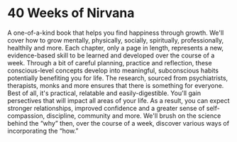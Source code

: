 # 40 Weeks of Nirvana
A one-of-a-kind book that helps you find happiness through growth.
We'll cover how to grow mentally, physically, socially, spiritually, professionally, healthily and more.
Each chapter, only a page in length, represents a new, evidence-based skill to be learned and developed over the course of a week.
Through a bit of careful planning, practice and reflection, these conscious-level concepts develop into meaningful, subconscious habits potentially benefiting you for life.
The research, sourced from psychiatrists, therapists, monks and more ensures that there is something for everyone. Best of all, it's practical, relatable and easily-digestible.
You'll gain persectives that will impact all areas of your life. As a result, you can expect stronger relationships, improved confidence and a greater sense of self-compassion, discipline, community and more.
We'll brush on the science behind the “why” then, over the course of a week, discover various ways of incorporating the “how.”
